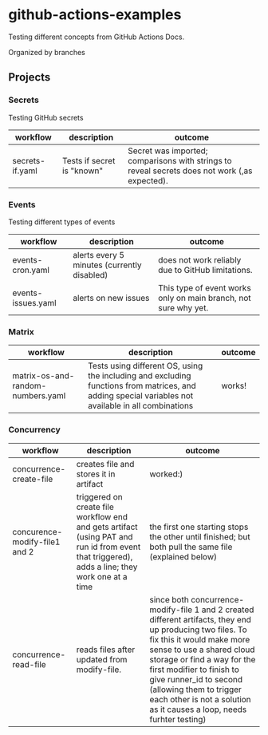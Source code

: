 # github-actions-examples


Testing different concepts from GitHub Actions Docs.

Organized by branches

## Projects

### Secrets

Testing GitHub secrets

|workflow |description | outcome|
| --- | --- | --- |
|secrets-if.yaml| Tests if secret is "known"| Secret was imported; comparisons with strings to reveal secrets does not work (,as expected).|

### Events

Testing different types of events

|workflow |description | outcome|
| --- | --- | --- |
|events-cron.yaml |alerts every 5 minutes (currently disabled)| does not work reliably due to GitHub limitations. |
|events-issues.yaml|alerts on new issues| This type of event works only on main branch, not sure why yet.|

### Matrix

|workflow |description | outcome|
| --- | --- | --- |
|matrix-os-and-random-numbers.yaml |Tests using different OS, using the including and excluding functions from matrices, and adding special variables not available in all combinations| works! |

### Concurrency
|workflow |description | outcome|
| --- | --- | --- |
|concurrence-create-file| creates file and stores it in artifact| worked:)|
|concurence-modify-file1 and 2 | triggered on create file workflow end and gets artifact (using PAT and run id from event that triggered), adds a line; they work one at a time | the first one starting stops the other until finished; but both pull the same file (explained below)|
|concurrence-read-file | reads files after updated from modify-file.| since both concurrence-modify-file 1 and 2 created different artifacts, they end up producing two files. To fix this it would make more sense to use a shared cloud storage or find a way for the first modifier to finish to give runner_id to second (allowing them to trigger each other is not a solution as it causes a loop, needs furhter testing)
